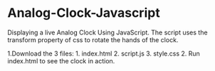 # Analog-Clock-Javascript
Displaying a live Analog Clock Using JavaScript.
The script uses the transform property of css to rotate the hands of the clock.

1.Download the 3 files:
    1. index.html
    2. script.js
    3. style.css
2. Run index.html to see the clock in action.

